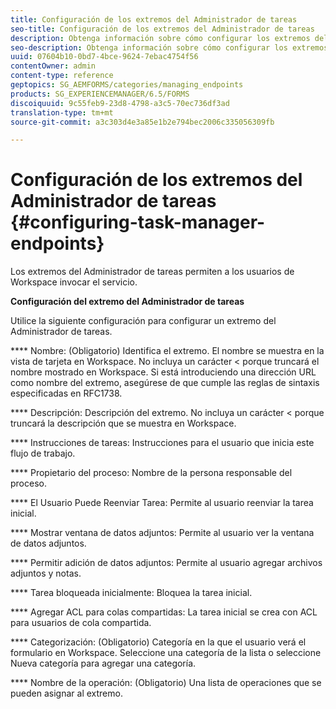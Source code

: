 ```yaml
---
title: Configuración de los extremos del Administrador de tareas
seo-title: Configuración de los extremos del Administrador de tareas
description: Obtenga información sobre cómo configurar los extremos del Administrador de tareas.
seo-description: Obtenga información sobre cómo configurar los extremos del Administrador de tareas.
uuid: 07604b10-0bd7-4bce-9624-7ebac4754f56
contentOwner: admin
content-type: reference
geptopics: SG_AEMFORMS/categories/managing_endpoints
products: SG_EXPERIENCEMANAGER/6.5/FORMS
discoiquuid: 9c55feb9-23d8-4798-a3c5-70ec736df3ad
translation-type: tm+mt
source-git-commit: a3c303d4e3a85e1b2e794bec2006c335056309fb

---
```



# Configuración de los extremos del Administrador de tareas {#configuring-task-manager-endpoints}

Los extremos del Administrador de tareas permiten a los usuarios de Workspace invocar el servicio.

**Configuración del extremo del Administrador de tareas**

Utilice la siguiente configuración para configurar un extremo del Administrador de tareas.

**** Nombre: (Obligatorio) Identifica el extremo. El nombre se muestra en la vista de tarjeta en Workspace. No incluya un carácter &lt; porque truncará el nombre mostrado en Workspace. Si está introduciendo una dirección URL como nombre del extremo, asegúrese de que cumple las reglas de sintaxis especificadas en RFC1738.

**** Descripción: Descripción del extremo. No incluya un carácter &lt; porque truncará la descripción que se muestra en Workspace.

**** Instrucciones de tareas: Instrucciones para el usuario que inicia este flujo de trabajo.

**** Propietario del proceso: Nombre de la persona responsable del proceso.

**** El Usuario Puede Reenviar Tarea: Permite al usuario reenviar la tarea inicial.

**** Mostrar ventana de datos adjuntos: Permite al usuario ver la ventana de datos adjuntos.

**** Permitir adición de datos adjuntos: Permite al usuario agregar archivos adjuntos y notas.

**** Tarea bloqueada inicialmente: Bloquea la tarea inicial.

**** Agregar ACL para colas compartidas: La tarea inicial se crea con ACL para usuarios de cola compartida.

**** Categorización: (Obligatorio) Categoría en la que el usuario verá el formulario en Workspace. Seleccione una categoría de la lista o seleccione Nueva categoría para agregar una categoría.

**** Nombre de la operación: (Obligatorio) Una lista de operaciones que se pueden asignar al extremo.
